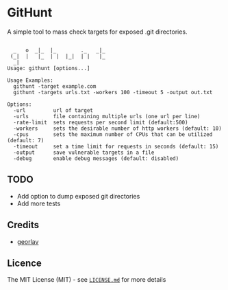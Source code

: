# GitHunt
A simple tool to mass check targets for exposed .git directories.

```text

  _   o  _|_  |_        ._   _|_ 
 (_|  |   |_  | |  |_|  | |   |_ 
  _|
Usage: githunt [options...] 

Usage Examples:
  githunt -target example.com
  githunt -targets urls.txt -workers 100 -timeout 5 -output out.txt

Options:
  -url         url of target
  -urls        file containing multiple urls (one url per line)
  -rate-limit  sets requests per second limit (default:500)
  -workers     sets the desirable number of http workers (default: 10)
  -cpus        sets the maximum number of CPUs that can be utilized (default: 7)
  -timeout     set a time limit for requests in seconds (default: 15)
  -output      save vulnerable targets in a file
  -debug       enable debug messages (default: disabled)

```

## TODO
 * Add option to dump exposed git directories
 * Add more tests

## Credits
 * [georlav](https://github.com/georlav)

## Licence
The MIT License (MIT) - see [`LICENSE.md`](https://github.com/georlav/githunt/blob/master/LICENSE.md) for more details
